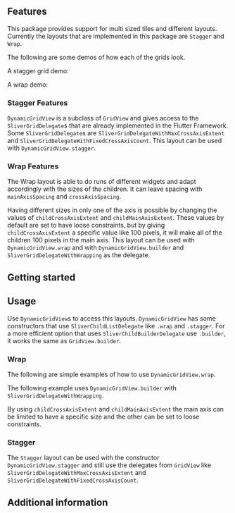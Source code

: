 <!--
TODO(DavBot02 & snat-s):

This README describes the package. If you publish this package to pub.dev,
this README's contents appear on the landing page for your package.

For information about how to write a good package README, see the guide for
[writing package pages](https://dart.dev/guides/libraries/writing-package-pages).

For general information about developing packages, see the Dart guide for
[creating packages](https://dart.dev/guides/libraries/create-library-packages)
and the Flutter guide for
[developing packages and plugins](https://flutter.dev/developing-packages).
-->

<!-- TODO(DavBot02): Put a short description of the package here that helps potential users
know whether this package might be useful for them.-->

## Features
This package provides support for multi sized tiles and different layouts.
Currently the layouts that are implemented in this package are `Stagger` and
`Wrap`.

The following are some demos of how each of the grids look.

A stagger grid demo:

<!-- TODO(snat-s): Add stagger video demo -->

A wrap demo:

<!-- TODO(snat-s): Add wrap video demo -->

### Stagger Features

`DynamicGridView` is a subclass of `GridView` and gives access
to the `SliverGridDelegate`s that are already implemented in the Flutter
Framework. Some `SliverGridDelegate`s are `SliverGridDelegateWithMaxCrossAxisExtent` and
`SliverGridDelegateWithFixedCrossAxisCount`. This layout can be used with
`DynamicGridView.stagger`.

### Wrap Features

The Wrap layout is able to do runs of different widgets and adapt accordingly with
the sizes of the children. It can leave spacing with `mainAxisSpacing` and
`crossAxisSpacing`.

Having different sizes in only one of the axis is possible by
changing the values of `childCrossAxisExtent` and `childMainAxisExtent`. These
values by default are set to have loose constraints, but by giving `childCrossAxisExtent` a specific value like
100 pixels, it will make all of the children 100 pixels in the main axis.
This layout can be used with `DynamicGridView.wrap` and with
`DynamicGridView.builder` and `SliverGridDelegateWithWrapping` as the delegate.

## Getting started

<!-- TODO(DavBot02): List prerequisites and provide or point to information on how to start using the package. -->

## Usage

Use `DynamicGridView`s to access this layouts.
`DynamicGridView` has some constructors that use  `SliverChildListDelegate` like
`.wrap` and `.stagger`. For a more efficient option that uses `SliverChildBuilderDelegate` use
`.builder`, it works the same as `GridView.builder`.

### Wrap

The following are simple examples of how to use `DynamicGridView.wrap`.

The following example uses `DynamicGridView.builder` with
`SliverGridDelegateWithWrapping`.

By using `childCrossAxisExtent` and `childMainAxisExtent` the main axis
can be limited to have a specific size and the other can be set to loose
constraints.


### Stagger

The `Stagger` layout can be used with the constructor
`DynamicGridView.stagger` and still use the delegates from `GridView`
like `SliverGridDelegateWithMaxCrossAxisExtent` and
`SliverGridDelegateWithFixedCrossAxisCount`.

<!-- TODO(DavBot02): Add a code example of DynamicGrid.stagger -->

<!-- TODO(snat-s): Add a video of DynamicGrid.stagger -->

## Additional information

<!-- TODO(DavBot02): Tell users more about the package: where to find more information, how to
contribute to the package, how to file issues, what response they can expect
from the package authors, and more. -->
